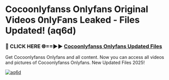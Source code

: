 # Cocoonlyfanss Onlyfans Original Videos 0nlyFans Leaked - Files Updated! (aq6d)

<h3>🔴 CLICK HERE 🌐==►► <a href="https://tinyurl.com/ehrbuxhb" rel="nofollow">Cocoonlyfanss Onlyfans Updated Files</a></h3>

Get Cocoonlyfanss Onlyfans and all content. Now you can access all videos and pictures of Cocoonlyfanss Onlyfans. New Updated Files 2025!

[![aq6d](https://i.imgur.com/lVYEuWS.gif)](https://tinyurl.com/ehrbuxhb)
